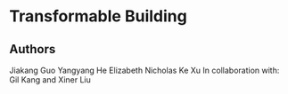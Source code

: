 # Transformable Building
## Authors
Jiakang Guo
Yangyang He
Elizabeth Nicholas
Ke Xu
In collaboration with: Gil Kang and Xiner Liu